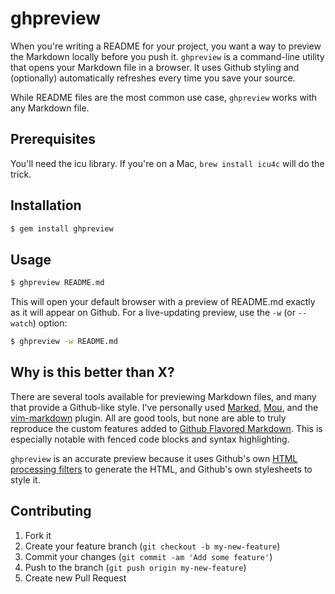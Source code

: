 # ghpreview

When you're writing a README for your project, you want a way to preview the 
Markdown locally before you push it. `ghpreview` is a command-line utility that 
opens your Markdown file in a browser. It uses Github styling and (optionally) 
automatically refreshes every time you save your source.

While README files are the most common use case, `ghpreview` works with any 
Markdown file.

## Prerequisites

You'll need the icu library. If you're on a Mac, `brew install icu4c` will do
the trick.

## Installation

```bash
$ gem install ghpreview
```

## Usage

```bash
$ ghpreview README.md
```

This will open your default browser with a preview of README.md exactly as it 
will appear on Github. For a live-updating preview, use the `-w` (or `--watch`) 
option:

```bash
$ ghpreview -w README.md
```

## Why is this better than X?

There are several tools available for previewing Markdown files, and many that 
provide a Github-like style. I've personally used 
[Marked](http://markedapp.com), [Mou](http://mouapp.com), and the 
[vim-markdown](https://github.com/maba/vim-markdown-preview) plugin. All are 
good tools, but none are able to truly reproduce the custom features added to 
[Github Flavored Markdown](http://github.github.com/github-flavored-markdown/). 
This is especially notable with fenced code blocks and syntax highlighting.

`ghpreview` is an accurate preview because it uses Github's own [HTML 
processing filters](https://github.com/jch/html-pipeline) to generate the HTML, 
and Github's own stylesheets to style it.

## Contributing

1. Fork it
2. Create your feature branch (`git checkout -b my-new-feature`)
3. Commit your changes (`git commit -am 'Add some feature'`)
4. Push to the branch (`git push origin my-new-feature`)
5. Create new Pull Request
